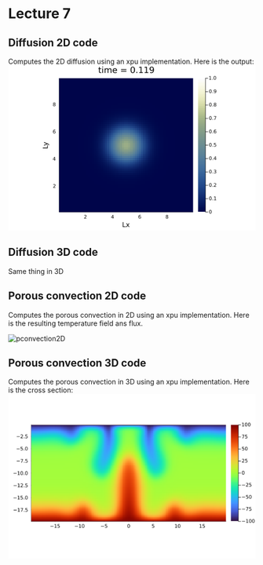 # Lecture 7

## Diffusion 2D code
Computes the 2D diffusion using an xpu implementation. Here is the output:
![diff2D](figs/diffusion_2D_xpu.gif)

## Diffusion 3D code
Same thing in 3D

## Porous convection 2D code
Computes the porous convection in 2D using an xpu implementation. Here is the resulting temperature field ans flux.

![pconvection2D](figs/out.gif)

## Porous convection 3D code
Computes the porous convection in 3D using an xpu implementation. 
Here is the cross section:
![cross sectio 3D](figs/cross_section_3D_code/0006.png)

